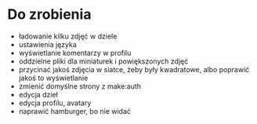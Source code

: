 # Do zrobienia

- ładowanie kilku zdjęć w dziele
- ustawienia języka
- wyświetlanie komentarzy w profilu
- oddzielne pliki dla miniaturek i powiększonych zdjęć
- przycinać jakoś zdjęcia w siatce, żeby były kwadratowe, albo poprawić jakoś to wyświetlanie
- zmienić domyślne strony z make:auth
- edycja dzieł
- edycja profilu, avatary
- naprawić hamburger, bo nie widać
